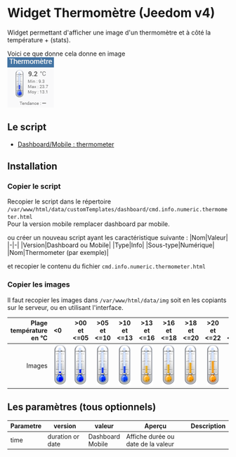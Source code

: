 # Widget Thermomètre (Jeedom v4)
Widget permettant d'afficher une image d'un thermomètre et à côté la température + (stats).

Voici ce que donne cela donne en image  
![](../doc/thermometer/thermometer_example.png)

## Le script
- [Dashboard/Mobile : thermometer](./cmd.info.numeric.thermometer.html)

## Installation

### Copier le script
Recopier le script dans le répertoire `	/var/www/html/data/customTemplates/dashboard/cmd.info.numeric.thermometer.html`  
Pour la version mobile remplacer dashboard par mobile.

ou créer un nouveau script ayant les caractéristique suivante :
|Nom|Valeur|
|-|-|
|Version|Dashboard ou Mobile|
|Type|Info|
|Sous-type|Numérique|
|Nom|Thermometer (par exemple)|

et recopier le contenu du fichier `cmd.info.numeric.thermometer.html`

### Copier les images
Il faut recopier les images dans `/var/www/html/data/img` soit en les copiants sur le serveur, ou en utilisant l'interface.

|Plage température en °C|  <0&nbsp;&nbsp;&nbsp;|>00 et <=05|>05 et <=10|>10 et <=13|>13 et <=16|>16 et <=18|>18 et <=20|>20 et <=22|>22 et <=24|>24 et <=26|>26 et <=28|>28 et <=34|  >34&nbsp;|
|-:|:-:|:-:|:-:|:-:|:-:|:-:|:-:|:-:|:-:|:-:|:-:|:-:|:-:|
|Images|![](./img/thermometer00.png)|![](./img/thermometer01.png)|![](./img/thermometer02.png)|![](./img/thermometer03.png)|![](./img/thermometer04.png)|![](./img/thermometer05.png)|![](./img/thermometer06.png)|![](./img/thermometer07.png)|![](./img/thermometer08.png)|![](./img/thermometer09.png)|![](./img/thermometer10.png)|![](./img/thermometer11.png)|![](./img/thermometer12.png)|


## Les paramètres (tous optionnels)

|Parametre|version|valeur|Aperçu|Description|
|-|-|-|-|-|
|time|duration or date|Dashboard<br/>Mobile|Affiche durée ou date de la valeur|